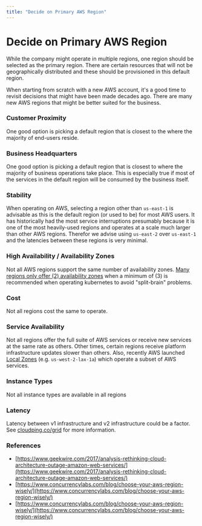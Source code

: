 ```yaml
---
title: "Decide on Primary AWS Region"
---
```


# Decide on Primary AWS Region

While the company might operate in multiple regions, one region should be selected as the primary region. There are
certain resources that will not be geographically distributed and these should be provisioned in this default region.

When starting from scratch with a new AWS account, it's a good time to revisit decisions that might have been made
decades ago. There are many new AWS regions that might be better suited for the business.

### Customer Proximity

One good option is picking a default region that is closest to the where the majority of end-users reside.

### Business Headquarters

One good option is picking a default region that is closest to where the majority of business operations take place.
This is especially true if most of the services in the default region will be consumed by the business itself.

### Stability

When operating on AWS, selecting a region other than `us-east-1` is advisable as this is the default region (or used to
be) for most AWS users. It has historically had the most service interruptions presumably because it is one of the most
heavily-used regions and operates at a scale much larger than other AWS regions. Therefor we advise using `us-east-2`
over `us-east-1` and the latencies between these regions is very minimal.

### High Availability / Availability Zones

Not all AWS regions support the same number of availability zones.
[Many regions only offer (2) availability zones](https://howto.lintel.in/list-of-aws-regions-and-availability-zones/)
when a minimum of (3) is recommended when operating kubernetes to avoid "split-brain" problems.

### Cost

Not all regions cost the same to operate.

### Service Availability

Not all regions offer the full suite of AWS services or receive new services at the same rate as others. Other times,
certain regions receive platform infrastructure updates slower than others. Also, recently AWS launched
[Local Zones](https://aws.amazon.com/about-aws/global-infrastructure/regions_az/#AWS_Local_Zones) (e.g.
`us-west-2-lax-1a`) which operate a subset of AWS services.

### Instance Types

Not all instance types are available in all regions

### Latency

Latency between v1 infrastructure and v2 infrastructure could be a factor. See
[cloudping.co/grid](https://www.cloudping.co/grid) for more information.

### References

- [https://www.geekwire.com/2017/analysis-rethinking-cloud-architecture-outage-amazon-web-services/](https://www.geekwire.com/2017/analysis-rethinking-cloud-architecture-outage-amazon-web-services/)
- [https://www.concurrencylabs.com/blog/choose-your-aws-region-wisely/](https://www.concurrencylabs.com/blog/choose-your-aws-region-wisely/)
- [https://www.concurrencylabs.com/blog/choose-your-aws-region-wisely/](https://www.concurrencylabs.com/blog/choose-your-aws-region-wisely/)
